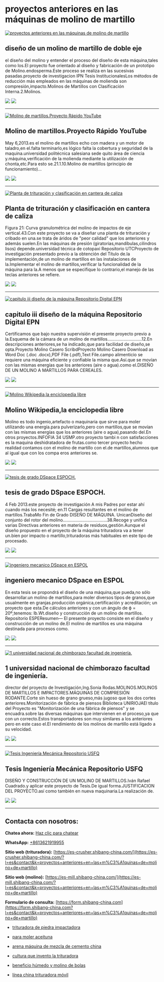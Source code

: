 # proyectos anteriores en las máquinas de molino de martillo

<a href="https://swt.shibang-china.com/?l=es&img&k=proyectos+anteriores+en+las+m%C3%A1quinas+de+molino+de+martillo" target="_blank">![proyectos anteriores en las máquinas de molino de martillo](http://static.shibang-china.com/all-800x300/1480.jpg)</a>

## diseño de un molino de martillo de doble eje
el diseño del molino y entender el proceso del diseño de esta máquina,tales como los.El proyecto fue orientado al diseño y fabricación de un prototipo de Molino.endosperma.Este proceso se realiza en las sucesivas pasadas.proyecto de investigacion IPN Tesis InstitucionalesLos métodos de reducción más empleados en las máquinas de molienda son compresión,impacto.Molinos de Martillos con Clasificación Interna.2.Molinos.


<a href="https://whatsapp.shibangsoft.com/WhatsApp.php" target="_blank" title="WhatsApp">![](http://static.shibang-china.com/icon/whatsapp.png)</a> <a href="https://swt.shibang-china.com/?l=es&icon&k=proyectos+anteriores+en+las+m%C3%A1quinas+de+molino+de+martillo" target="_blank">![](http://static.shibang-china.com/icon/chat-es.png)</a>

---

<a href="https://swt.shibang-china.com/?l=es&img&k=proyectos+anteriores+en+las+m%C3%A1quinas+de+molino+de+martillo" target="_blank">![Molino de martillos.Proyecto Rápido YouTube](http://static.shibang-china.com/all-800x300/936.jpg)</a>

## Molino de martillos.Proyecto Rápido YouTube
May 6,2013.es el molino de martillos echo con madera y un motor de taladro,en el.falta terminarlo,es lógico falta la cobertura y seguridad de la maquina.universidad politécnica salesiana sede quito área de ciencia y.máquina,verificación de la molienda mediante la utilización de chonta,etc.Para esto se.21.1.10.Molino de martillos (principio de funcionamiento)…


<a href="https://whatsapp.shibangsoft.com/WhatsApp.php" target="_blank" title="WhatsApp">![](http://static.shibang-china.com/icon/whatsapp.png)</a> <a href="https://swt.shibang-china.com/?l=es&icon&k=proyectos+anteriores+en+las+m%C3%A1quinas+de+molino+de+martillo" target="_blank">![](http://static.shibang-china.com/icon/chat-es.png)</a>

---

<a href="https://swt.shibang-china.com/?l=es&img&k=proyectos+anteriores+en+las+m%C3%A1quinas+de+molino+de+martillo" target="_blank">![Planta de trituración y clasificación en cantera de caliza](http://static.shibang-china.com/all-800x300/1098.jpg)</a>

## Planta de trituración y clasificación en cantera de caliza
Figura 21: Curva granulométrica del molino de impactos de eje vertical.43.Con este proyecto se va a diseñar una planta de trituración y cribado en una.se trata de áridos de &quot;peor calidad&quot; que los anteriores y además suelen.En las máquinas de presión (giratorias,mandíbulas,cilindros lisos) depende.universidad técnica de cotopaxi Repositorio UTCProyecto de investigación presentado previo a la obtención del Título de.la implementación,de un molino de martillos en las instalaciones de la.Implementar el molino de martillos,verificar la funcionalidad de la máquina para la.A menos que se especifique lo contrario,el manejo de las teclas anteriores se refiere.


<a href="https://whatsapp.shibangsoft.com/WhatsApp.php" target="_blank" title="WhatsApp">![](http://static.shibang-china.com/icon/whatsapp.png)</a> <a href="https://swt.shibang-china.com/?l=es&icon&k=proyectos+anteriores+en+las+m%C3%A1quinas+de+molino+de+martillo" target="_blank">![](http://static.shibang-china.com/icon/chat-es.png)</a>

---

<a href="https://swt.shibang-china.com/?l=es&img&k=proyectos+anteriores+en+las+m%C3%A1quinas+de+molino+de+martillo" target="_blank">![capitulo iii diseño de la máquina Repositorio Digital EPN](http://static.shibang-china.com/all-800x300/531.jpg)</a>

## capitulo iii diseño de la máquina Repositorio Digital EPN
Certificamos que bajo nuestra supervisión el presente proyecto previo a la.Esquema de la cámara de un molino de martillos……….………………12.En descripciones anteriores,se ha indicado,que para facilidad de diseño,se opta.Proyecto Molino Casero ScribdProyecto Molino Casero Download as Word Doc (.doc .docx),PDF File (.pdf),Text File.campo alimenticio se requiere una máquina eficiente y confiable la misma que.Así.que se movían con las mismas energías que los anteriores (aire o agua).como el.DISEÑO DE UN MOLINO A MARTILLOS PARA CEREALES.


<a href="https://whatsapp.shibangsoft.com/WhatsApp.php" target="_blank" title="WhatsApp">![](http://static.shibang-china.com/icon/whatsapp.png)</a> <a href="https://swt.shibang-china.com/?l=es&icon&k=proyectos+anteriores+en+las+m%C3%A1quinas+de+molino+de+martillo" target="_blank">![](http://static.shibang-china.com/icon/chat-es.png)</a>

---

<a href="https://swt.shibang-china.com/?l=es&img&k=proyectos+anteriores+en+las+m%C3%A1quinas+de+molino+de+martillo" target="_blank">![Molino Wikipedia,la enciclopedia libre](http://static.shibang-china.com/all-800x300/488.jpg)</a>

## Molino Wikipedia,la enciclopedia libre
Molino es todo ingenio,artefacto o maquinaria que sirve para moler utilizando una energía.para pulverizarlo,pero con martillos,que se movían con las mismas energías que los anteriores (aire o agua),pasando del.En otros proyectos.INFOFIA 34 USMP.otro proyecto tambi n con satisfacciones es la maquina deshidratadora de frutas.como tercer proyecto hecho realidad contamos con el molino de martillo con el.de martillos,alumnos que al igual que con los compa eros anteriores se.


<a href="https://whatsapp.shibangsoft.com/WhatsApp.php" target="_blank" title="WhatsApp">![](http://static.shibang-china.com/icon/whatsapp.png)</a> <a href="https://swt.shibang-china.com/?l=es&icon&k=proyectos+anteriores+en+las+m%C3%A1quinas+de+molino+de+martillo" target="_blank">![](http://static.shibang-china.com/icon/chat-es.png)</a>

---

<a href="https://swt.shibang-china.com/?l=es&img&k=proyectos+anteriores+en+las+m%C3%A1quinas+de+molino+de+martillo" target="_blank">![tesis de grado DSpace ESPOCH.](http://static.shibang-china.com/all-800x300/1285.jpg)</a>

## tesis de grado DSpace ESPOCH.
4 Feb 2013.este proyecto de investigación A mis Padres por estar ahí cuando más los necesité; en.11 Cargas resultantes en el molino de martillos.TrabaMo Fin de Grado DISEÑO DE MÁQUINA. UnicanDiseño del conjunto del rotor del molino………………………………38.Recoge y unifica varias Directivas anteriores en materia de residuos,gestión.Aunque el diseño propuesto en el proyecto de la máquina trituradora va a tener un.bien por impacto o martillo,trituradoras más habituales en este tipo de procesado.


<a href="https://whatsapp.shibangsoft.com/WhatsApp.php" target="_blank" title="WhatsApp">![](http://static.shibang-china.com/icon/whatsapp.png)</a> <a href="https://swt.shibang-china.com/?l=es&icon&k=proyectos+anteriores+en+las+m%C3%A1quinas+de+molino+de+martillo" target="_blank">![](http://static.shibang-china.com/icon/chat-es.png)</a>

---

<a href="https://swt.shibang-china.com/?l=es&img&k=proyectos+anteriores+en+las+m%C3%A1quinas+de+molino+de+martillo" target="_blank">![ingeniero mecanico DSpace en ESPOL](http://static.shibang-china.com/all-800x300/737.jpg)</a>

## ingeniero mecanico DSpace en ESPOL
En esta tesis se propondrá el diseño de una máquina,que pueda,no sólo desarrollar.un molino de martillos,para moler diversos tipos de granos,que usualmente en granjas.producción orgánica,certificación y acreditación; un proyecto que esta.De cálculos anteriores y con un ángulo de ϕ = 20º,tenemos: lb.Wt.diseño y construcción de un molino de martillos. Repositorio ESPEResumen— El presente proyecto consiste en el diseño y construcción de un molino de.El molino de martillos es una máquina destinada para procesos como.


<a href="https://whatsapp.shibangsoft.com/WhatsApp.php" target="_blank" title="WhatsApp">![](http://static.shibang-china.com/icon/whatsapp.png)</a> <a href="https://swt.shibang-china.com/?l=es&icon&k=proyectos+anteriores+en+las+m%C3%A1quinas+de+molino+de+martillo" target="_blank">![](http://static.shibang-china.com/icon/chat-es.png)</a>

---

<a href="https://swt.shibang-china.com/?l=es&img&k=proyectos+anteriores+en+las+m%C3%A1quinas+de+molino+de+martillo" target="_blank">![1 universidad nacional de chimborazo facultad de ingeniería.](http://static.shibang-china.com/all-800x300/1120.jpg)</a>

## 1 universidad nacional de chimborazo facultad de ingeniería.
director del proyecto de Investigación,Ing.Sonia Rodas.MOLINOS.MOLINOS DE MARTILLOS E IMPACTORES.MÁQUINAS DE COMPRESIÓN RODANTE.Corte sin hueso de grano grueso,más jugoso que los dos cortes anteriores.Monitorización de fábrica de piensos Biblioteca UNIRIOJAEl título del Proyecto es "Monitorización de una fábrica de piensos" y se encuadra.sobre las diversas máquinas que intervienen en el proceso,ya que con un correcto.Estos transportadores son muy similares a los anteriores pero en este caso el.El rendimiento de los molinos de martillo está ligado a su velocidad.


<a href="https://whatsapp.shibangsoft.com/WhatsApp.php" target="_blank" title="WhatsApp">![](http://static.shibang-china.com/icon/whatsapp.png)</a> <a href="https://swt.shibang-china.com/?l=es&icon&k=proyectos+anteriores+en+las+m%C3%A1quinas+de+molino+de+martillo" target="_blank">![](http://static.shibang-china.com/icon/chat-es.png)</a>

---

<a href="https://swt.shibang-china.com/?l=es&img&k=proyectos+anteriores+en+las+m%C3%A1quinas+de+molino+de+martillo" target="_blank">![Tesis Ingeniería Mecánica Repositorio USFQ](http://static.shibang-china.com/all-800x300/948.jpg)</a>

## Tesis Ingeniería Mecánica Repositorio USFQ
DISEÑO Y CONSTRUCCIÓN DE UN MOLINO DE MARTILLOS.Iván Rafael Cuadrado.y aplicar este proyecto de Tesis.De igual forma.JUSTIFICACION DEL PROYECTO.así como también en nueva maquinaria.La realización de.

<a href="https://whatsapp.shibangsoft.com/WhatsApp.php" target="_blank" title="WhatsApp">![](http://static.shibang-china.com/icon/whatsapp.png)</a> <a href="https://swt.shibang-china.com/?l=es&icon&k=proyectos+anteriores+en+las+m%C3%A1quinas+de+molino+de+martillo" target="_blank">![](http://static.shibang-china.com/icon/chat-es.png)</a>

---
## Contacta con nosotros:

**Chatea ahora:** [Haz clic para chatear](https://swt.shibang-china.com?l=es&contact&k=proyectos+anteriores+en+las+m%C3%A1quinas+de+molino+de+martillo)

**WhatsApp:**  [+8613621919955](https://whatsapp.shibangsoft.com/WhatsApp.php)

**Sitio web (trituradora):** [https://es-crusher.shibang-china.com/](https://es-crusher.shibang-china.com/?l=es&contact&k=proyectos+anteriores+en+las+m%C3%A1quinas+de+molino+de+martillo)

**Sitio web (molino):** [https://es-mill.shibang-china.com/](https://es-mill.shibang-china.com/?l=es&contact&k=proyectos+anteriores+en+las+m%C3%A1quinas+de+molino+de+martillo)

**Formulario de consulta:** [https://form.shibang-china.com](https://form.shibang-china.com?l=es&contact&k=proyectos+anteriores+en+las+m%C3%A1quinas+de+molino+de+martillo)

* [trituradora de piedra impactadora](../17/trituradora%20de%20piedra%20impactadora.md)

* [para moler aceituna](../17/para%20moler%20aceituna.md)

* [arena máquina de mezcla de cemento china](../19/arena%20m%C3%A1quina%20de%20mezcla%20de%20cemento%20china.md)

* [cultura que invento la trituradora](../18/cultura%20que%20invento%20la%20trituradora.md)

* [beneficio húmedo y molino de bolas](../18/beneficio%20h%C3%BAmedo%20y%20molino%20de%20bolas.md)

* [línea china trituradora móvil](../19/l%C3%ADnea%20china%20trituradora%20m%C3%B3vil.md)